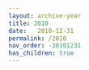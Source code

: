 ```yaml
---
layout: archive-year
title: 2010
date:   2010-12-31
permalink: /2010
nav_order: -20101231
has_children: true
---
```

